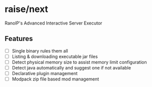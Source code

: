 # raise/next

RanolP's Advanced Interactive Server Executor

## Features

- [ ] Single binary rules them all
- [ ] Listing & downloading executable jar files
- [ ] Detect physical memory size to assist memory limit configuration
- [ ] Detect java automatically and suggest one if not available
- [ ] Declarative plugin management
- [ ] Modpack zip file based mod management
